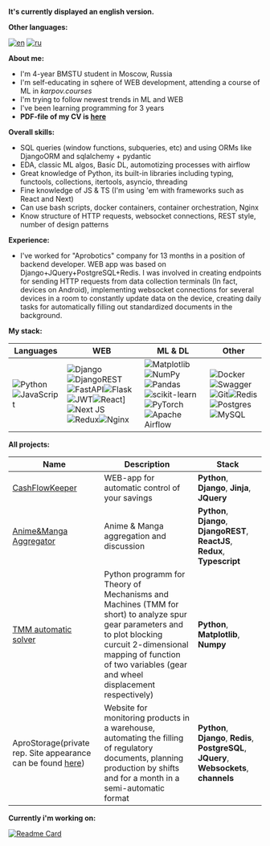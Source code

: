 **It's currently displayed an english version.**

**Other languages:**

[![en](https://img.shields.io/badge/lang-en-red.svg)](https://github.com/greatwormhole/greatwormhole/blob/main/README-EN.md)
[![ru](https://img.shields.io/badge/lang-ru-blue.svg)](https://github.com/greatwormhole/greatwormhole/blob/main/README.md)

**About me:**

- I'm 4-year BMSTU student in Moscow, Russia
- I'm self-educating in sqhere of WEB development, attending a course of ML in _karpov.courses_
- I'm trying to follow newest trends in ML and WEB
- I've been learning programming for 3 years
- **PDF-file of my CV is [here](https://github.com/greatwormhole/greatwormhole/blob/main/CV.pdf)**

**Overall skills:**

- SQL queries (window functions, subqueries, etc) and using ORMs like DjangoORM and sqlalchemy + pydantic
- EDA, classic ML algos, Basic DL, automotizing processes with airflow
- Great knowledge of Python, its built-in libraries including typing, functools, collections, itertools, asyncio, threading
- Fine knowledge of JS & TS (I'm using 'em with frameworks such as React and Next)
- Can use bash scripts, docker containers, container orchestration, Nginx
- Know structure of HTTP requests, websocket connections, REST style, number of design patterns

**Experience:**

- I've worked for "Aprobotics" company for 13    months in a position of backend developer. WEB app was based on Django+JQuery+PostgreSQL+Redis. I was involved in creating endpoints for sending HTTP requests from data collection terminals (In fact, devices on Android), implementing websocket connections for several devices in a room to constantly update data on the device, creating daily tasks for automatically filling out standardized documents in the background.

**My stack:**

|Languages| WEB| ML & DL| Other|
|---------------------|----------------------|------------------|----------------------|
|![Python](https://img.shields.io/badge/python-3670A0?style=for-the-badge&logo=python&logoColor=ffdd54)![JavaScript](https://img.shields.io/badge/javascript-%23323330.svg?style=for-the-badge&logo=javascript&logoColor=%23F7DF1E)| ![Django](https://img.shields.io/badge/django-%23092E20.svg?style=for-the-badge&logo=django&logoColor=white)![DjangoREST](https://img.shields.io/badge/DJANGO-REST-ff1709?style=for-the-badge&logo=django&logoColor=white&color=ff1709&labelColor=gray)![FastAPI](https://img.shields.io/badge/FastAPI-005571?style=for-the-badge&logo=fastapi)![Flask](https://img.shields.io/badge/flask-%23000.svg?style=for-the-badge&logo=flask&logoColor=white)![JWT](https://img.shields.io/badge/JWT-black?style=for-the-badge&logo=JSON%20web%20tokens)![React](https://img.shields.io/badge/react-%2320232a.svg?style=for-the-badge&logo=react&logoColor=%2361DAFB)]![Next JS](https://img.shields.io/badge/Next-black?style=for-the-badge&logo=next.js&logoColor=white)![Redux](https://img.shields.io/badge/redux-%23593d88.svg?style=for-the-badge&logo=redux&logoColor=white)![Nginx](https://img.shields.io/badge/nginx-%23009639.svg?style=for-the-badge&logo=nginx&logoColor=white)|![Matplotlib](https://img.shields.io/badge/Matplotlib-%23ffffff.svg?style=for-the-badge&logo=Matplotlib&logoColor=black)![NumPy](https://img.shields.io/badge/numpy-%23013243.svg?style=for-the-badge&logo=numpy&logoColor=white)![Pandas](https://img.shields.io/badge/pandas-%23150458.svg?style=for-the-badge&logo=pandas&logoColor=white)![scikit-learn](https://img.shields.io/badge/scikit--learn-%23F7931E.svg?style=for-the-badge&logo=scikit-learn&logoColor=white)![PyTorch](https://img.shields.io/badge/PyTorch-%23EE4C2C.svg?style=for-the-badge&logo=PyTorch&logoColor=white)![Apache Airflow](https://img.shields.io/badge/Apache%20Airflow-017CEE?style=for-the-badge&logo=Apache%20Airflow&logoColor=white)|![Docker](https://img.shields.io/badge/docker-%230db7ed.svg?style=for-the-badge&logo=docker&logoColor=white)![Swagger](https://img.shields.io/badge/-Swagger-%23Clojure?style=for-the-badge&logo=swagger&logoColor=white)![Git](https://img.shields.io/badge/git-%23F05033.svg?style=for-the-badge&logo=git&logoColor=white)![Redis](https://img.shields.io/badge/redis-%23DD0031.svg?style=for-the-badge&logo=redis&logoColor=white)![Postgres](https://img.shields.io/badge/postgres-%23316192.svg?style=for-the-badge&logo=postgresql&logoColor=white)![MySQL](https://img.shields.io/badge/mysql-%2300f.svg?style=for-the-badge&logo=mysql&logoColor=white)|

**All projects:**

|Name| Description| Stack|
|----------------|-----------------|-----|
|[CashFlowKeeper](https://github.com/greatwormhole/cashflowkeeper)|WEB-app for automatic control of your savings|**Python**, **Django**, **Jinja**, **JQuery**|
|[Anime&Manga Aggregator](https://github.com/greatwormhole/AnimeSite)|Anime & Manga aggregation and discussion|**Python**, **Django**, **DjangoREST**, **ReactJS**, **Redux**, **Typescript**|
|[TMM automatic solver](https://github.com/greatwormhole/TMM)|Python programm for Theory of Mechanisms and Machines (TMM for short) to analyze spur gear parameters and to plot blocking curcuit 2-dimensional mapping of function of two variables (gear and wheel displacement respectively)|**Python**, **Matplotlib**, **Numpy**|
|AproStorage(private rep. Site appearance can be found [here](https://github.com/greatwormhole/greatwormhole/blob/main/AproStorage))|Website for monitoring products in a warehouse, automating the filling of regulatory documents, planning production by shifts and for a month in a semi-automatic format|**Python**, **Django**, **Redis**, **PostgreSQL**, **JQuery**, **Websockets**, **channels**|

**Currently i'm working on:**

[![Readme Card](https://github-readme-stats.vercel.app/api/pin/?username=greatwormhole&repo=AnimeSite)](https://github.com/greatwormhole/AnimeSite)